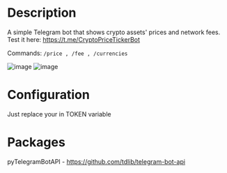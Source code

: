 # Description
A simple Telegram bot that shows crypto assets' prices and network fees.
Test it here: https://t.me/CryptoPriceTickerBot

Commands: 
```/price , /fee , /currencies```

![image](https://github.com/HertzCodes/CryptoChecker-Telegram-/assets/131693036/55e4725d-3cc1-433e-a79f-0cadb7e17667)
![image](https://github.com/HertzCodes/CryptoChecker-Telegram-/assets/131693036/2ff018f1-d05a-485b-a648-b9f55458c15c)


# Configuration
Just replace your in TOKEN variable

# Packages
pyTelegramBotAPI - https://github.com/tdlib/telegram-bot-api
